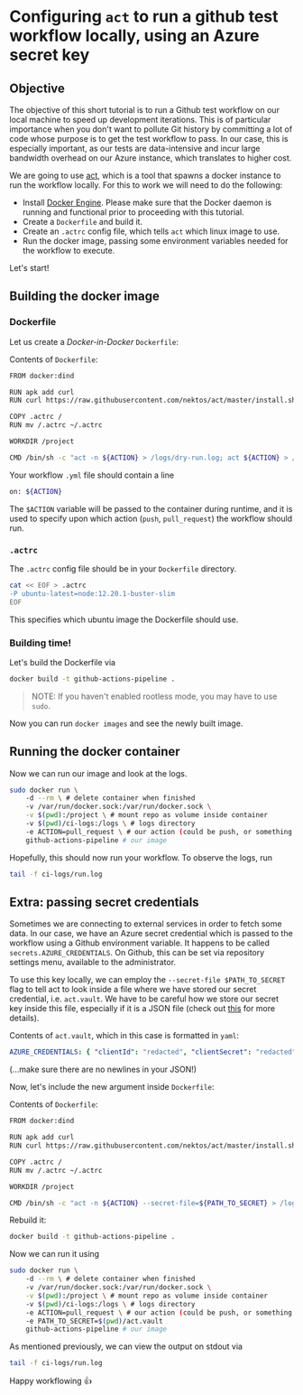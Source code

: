 # Configuring `act` to run a github test workflow locally, using an Azure secret key

## Objective

The objective of this short tutorial is to run a Github test workflow on our local machine to speed up development iterations. This is of particular importance when you don't want to pollute Git history by committing a lot of code whose purpose is to get the test workflow to pass. In our case, this is especially important, as our tests are data-intensive and incur large bandwidth overhead on our Azure instance, which translates to higher cost.

We are going to use [act](https://github.com/nektos/act), which is a tool that spawns a docker instance to run the workflow locally. For this to work we will need to do the following:

- Install [Docker Engine](https://docs.docker.com/engine/install/). Please make sure that the Docker daemon is running and functional prior to proceeding with this tutorial.
- Create a `Dockerfile` and build it.
- Create an `.actrc` config file, which tells `act` which linux image to use.
- Run the docker image, passing some environment variables needed for the workflow to execute.

Let's start!


## Building the docker image

### Dockerfile

Let us create a *Docker-in-Docker*  `Dockerfile`:

Contents of `Dockerfile`:
```bash
FROM docker:dind

RUN apk add curl
RUN curl https://raw.githubusercontent.com/nektos/act/master/install.sh | sh

COPY .actrc /
RUN mv /.actrc ~/.actrc

WORKDIR /project

CMD /bin/sh -c "act -n ${ACTION} > /logs/dry-run.log; act ${ACTION} > /logs/run.log"
```


Your workflow `.yml` file should contain a line 
```bash
on: ${ACTION}
```
The `$ACTION` variable will be passed to the container during runtime, and it is used to specify upon which action (`push`, `pull_request`) the workflow should run. 

### `.actrc`

The `.actrc` config file should be in your `Dockerfile` directory.

```bash
cat << EOF > .actrc
-P ubuntu-latest=node:12.20.1-buster-slim
EOF
```
This specifies which ubuntu image the Dockerfile should use.

### Building time!

Let's build the Dockerfile via

```bash
docker build -t github-actions-pipeline .
```

>NOTE: If you haven't enabled rootless mode, you may have to use `sudo`.

Now you can run `docker images` and see the newly built image.

## Running the docker container

Now we can run our image and look at the logs.

```bash
sudo docker run \ 
    -d --rm \ # delete container when finished
    -v /var/run/docker.sock:/var/run/docker.sock \
    -v $(pwd):/project \ # mount repo as volume inside container
    -v $(pwd)/ci-logs:/logs \ # logs directory
    -e ACTION=pull_request \ # our action (could be push, or something else) 
    github-actions-pipeline # our image
```

Hopefully, this should now run your workflow. To observe the logs, run 

```bash
tail -f ci-logs/run.log
```

## Extra: passing secret credentials

Sometimes we are connecting to external services in order to fetch some data. In our case, we have an Azure secret credential which is passed to the workflow using a Github environment variable. It happens to be called `secrets.AZURE_CREDENTIALS`. On Github, this can be set via repository settings menu, available to the administrator.

To use this key locally, we can employ the `--secret-file $PATH_TO_SECRET` flag to tell act to look inside a file where we have stored our secret credential, i.e. `act.vault`. We have to be careful how we store our secret key inside this file, especially if it is a JSON file (check out [this](https://github.com/joho/godotenv) for more details).

Contents of `act.vault`, which in this case is formatted in `yaml`:
```yaml
AZURE_CREDENTIALS: { "clientId": "redacted", "clientSecret": "redacted",  "subscriptionId": "redacted",   "tenantId": "redacted",  "activeDirectoryEndpointUrl": "https://login.microsoftonline.com",  "resourceManagerEndpointUrl": "https://management.azure.com/", "activeDirectoryGraphResourceId": "https://graph.windows.net/",  "sqlManagementEndpointUrl": "https://management.core.windows.net:8443/",  "galleryEndpointUrl": "https://gallery.azure.com/",   "managementEndpointUrl": "https://management.core.windows.net/" }
```
(...make sure there are no newlines in your JSON!)

Now, let's include the new argument inside `Dockerfile`:

Contents of `Dockerfile`:
```bash
FROM docker:dind

RUN apk add curl
RUN curl https://raw.githubusercontent.com/nektos/act/master/install.sh | sh

COPY .actrc /
RUN mv /.actrc ~/.actrc

WORKDIR /project

CMD /bin/sh -c "act -n ${ACTION} --secret-file=${PATH_TO_SECRET} > /logs/dry-run.log; act ${ACTION} > /logs/run.log"
```

Rebuild it:
```bash
docker build -t github-actions-pipeline .
```

Now we can run it using 


```bash
sudo docker run \ 
    -d --rm \ # delete container when finished
    -v /var/run/docker.sock:/var/run/docker.sock \
    -v $(pwd):/project \ # mount repo as volume inside container
    -v $(pwd)/ci-logs:/logs \ # logs directory
    -e ACTION=pull_request \ # our action (could be push, or something else) 
    -e PATH_TO_SECRET=$(pwd)/act.vault
    github-actions-pipeline # our image
```

As mentioned previously, we can view the output on stdout via 

```bash
tail -f ci-logs/run.log
```

Happy workflowing :+1:
